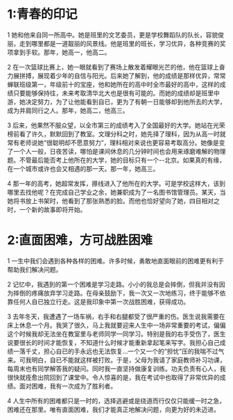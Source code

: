 # 1:青春的印记

1 她和他来自同一所高中。她是班里的文艺委员，更是学校舞蹈队的队长，容貌俊丽，走到哪里都是一道靓丽的风景线。他是班里的班长，学习优异，各种竞赛的奖项拿到手软。那年，她高一，他高二。

2 在一次篮球比赛上，她一眼就看到了赛场上散发着耀眼光芒的他，他在篮球上奋力展拼搏，展现着少年的自信与阳光。后来她了解到，他的成绩是那样优异，常常蝉联班级第一，年级前十的宝座，他和她所在的高中时全市最好的高中，这样的成绩只要能够保持往，未来考取清华北大也是很有可能的。而她的成绩却是班里中游，她决定努力，为了让他能看到自已，更为了有朝一日能够却到他所去的大学，成为并肩同行之人。那年，她高二，他高三。

3 后来，他果然不服众望，以全市第三的成绩考入了全国最好的大学。她站在光荣榜前看了许久，默默回到了教室。文理分科之时，她先择了理科，因为从高一时就常有老师说她“很聪明却不愿意努力”，理科相对来说也更容易考取高分。她像是变了一个人一般，日夜苦读，哪怕是课间休息的几分钟时间也会用来琢磨难解的物理题。不管最后能否考上他所在的大学，她的目标只有一个--北京。如果真的有缘，在一个城市或许也会又相遇的那一天。那一年，她高三。

4 那一年的高考，她超常发挥，攃线进入了他所在的大学。可是学校这样大，该到哪里去找他呢？在完成自己学业之余，她兼职成为了一名图书馆管理员。某天，当她将书放上书架时，他看到了那张熟悉的脸。而他也恰好望向了她，四目相对之时，一个新的故事即将开始。

# 2:直面困难，方可战胜困难

1 一生中我们会遇到各种各样的困难。许多时候，勇敢地直面眼前的困难更有利于帮助我们解决问题。

2 记忆中，我遇到的第一个困难是学习走路。小小的我总是会摔倒，但我并没有因为摔倒的疼痛放弃学习走路。在母亲鼓励下，我一次又一次地练习，终于能够不依靠任何人自已独立行走。这是我印象中第一次战胜困难，获得成功。

3 去年冬天，我遭遇了一场车祸，右手和右腿都受了很严重的伤。医生说我需要在床上休息一个月。我哭了很久，马上我就要迎来人生中一场非常重要的考试，偏偏这个时候我却无法坐在教室里与老师同学一同学习。特别是我的右手受伤了，医生说要很长的时间才能恢复，不知道什么时候才能重新拿起笔来写字。我担心自己成绩一落千丈，担心自已的手永远也无法恢复...一个又一个的“担忧”压的我喘不过气来。可我明白，自已不能就这样被打败。于是，父母为我请了家庭教师补习功课，每周末也有同学解答我的疑问。同时我一直坚持做康复训练。功夫负责有心人，我很快就痊愈出院回到了课堂中。令人惊喜的是，我在考试中也取得了非常优异的成绩。面对困难，我有一次成为了胜利者。

4 人生中所有的困难都只是一时的，选择逃避或是绕道而行仅仅只能缓一时之急，困难还在那里。唯有直面困难，我们才能真正地解决问题，向更为好的未迈进。
